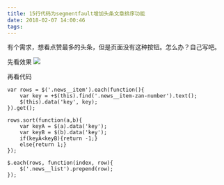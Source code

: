 ```yaml
---
title: 15行代码为segmentfault增加头条文章排序功能
date: 2018-02-07 14:00:46
tags:
---
```


有个需求，想看点赞最多的头条，但是页面没有这种按钮。怎么办？自己写吧。

先看效果
![](/images/20180207140139_xwjt2M_Screenshot.jpeg)

再看代码
```
var rows = $('.news__item').each(function(){
    var key = +$(this).find('.news__item-zan-number').text();
    $(this).data('key', key);
}).get();

rows.sort(function(a,b){
    var keyA = $(a).data('key');
    var keyB = $(b).data('key');
    if(keyA<keyB){return -1;}
    else{return 1;}
});

$.each(rows, function(index, row){
    $('.news__list').prepend(row);
});
```

  [1]: /img/bVJevF